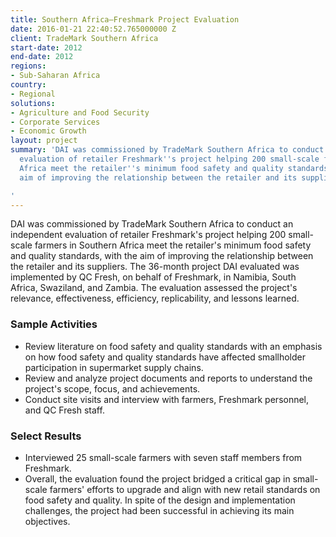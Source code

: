 ```yaml
---
title: Southern Africa—Freshmark Project Evaluation
date: 2016-01-21 22:40:52.765000000 Z
client: TradeMark Southern Africa
start-date: 2012
end-date: 2012
regions:
- Sub-Saharan Africa
country:
- Regional
solutions:
- Agriculture and Food Security
- Corporate Services
- Economic Growth
layout: project
summary: 'DAI was commissioned by TradeMark Southern Africa to conduct an independent
  evaluation of retailer Freshmark''s project helping 200 small-scale farmers in Southern
  Africa meet the retailer''s minimum food safety and quality standards, with the
  aim of improving the relationship between the retailer and its suppliers.

'
---
```


DAI was commissioned by TradeMark Southern Africa to conduct an independent evaluation of retailer Freshmark's project helping 200 small-scale farmers in Southern Africa meet the retailer's minimum food safety and quality standards, with the aim of improving the relationship between the retailer and its suppliers. The 36-month project DAI evaluated was implemented by QC Fresh, on behalf of Freshmark, in Namibia, South Africa, Swaziland, and Zambia. The evaluation assessed the project's relevance, effectiveness, efficiency, replicability, and lessons learned.

###  Sample Activities

* Review literature on food safety and quality standards with an emphasis on how food safety and quality standards have affected smallholder participation in supermarket supply chains.
* Review and analyze project documents and reports to understand the project's scope, focus, and achievements.
* Conduct site visits and interview with farmers, Freshmark personnel, and QC Fresh staff.

###  Select Results

* Interviewed 25 small-scale farmers with seven staff members from Freshmark.
* Overall, the evaluation found the project bridged a critical gap in small-scale farmers' efforts to upgrade and align with new retail standards on food safety and quality. In spite of the design and implementation challenges, the project had been successful in achieving its main objectives.
